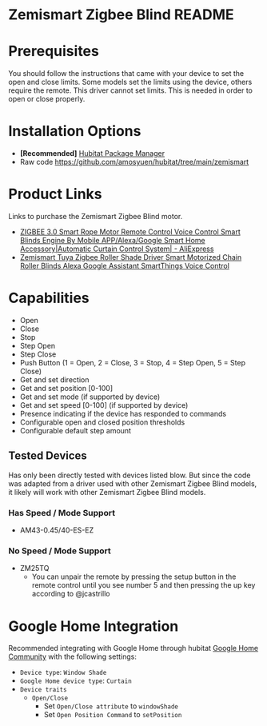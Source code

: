 # Zemismart Zigbee Blind README

# Prerequisites

You should follow the instructions that came with your device to set the open and close limits. Some models set the limits using the device, others require the remote. This driver cannot set limits. This is needed in order to open or close properly.

# Installation Options

* **[Recommended]** [Hubitat Package Manager](https://community.hubitat.com/t/beta-hubitat-package-manager/38016)
* Raw code https://github.com/amosyuen/hubitat/tree/main/zemismart

# Product Links

Links to purchase the Zemismart Zigbee Blind motor.

* [ZIGBEE 3.0 Smart Rope Motor Remote Control Voice Control Smart Blinds Engine By Mobile APP/Alexa/Google Smart Home Accessory|Automatic Curtain Control System| - AliExpress ](https://www.aliexpress.com/item/1005001775307474.html?spm=a2g0s.12269583.0.0.58264e2eZLRHif)
* [Zemismart Tuya Zigbee Roller Shade Driver Smart Motorized Chain Roller Blinds Alexa Google Assistant SmartThings Voice Control ](https://www.zemismart.com/products/zemismart-tuya-zigbee-roller-shade-driver-smart-motorized-chain-roller-blinds-alexa-google-assistant-smartthings-voice-control)

# Capabilities

* Open
* Close
* Stop
* Step Open
* Step Close
* Push Button (1 = Open, 2 = Close, 3 = Stop, 4 = Step Open, 5 = Step Close)
* Get and set direction
* Get and set position [0-100]
* Get and set mode (if supported by device)
* Get and set speed [0-100] (if supported by device)
* Presence indicating if the device has responded to commands
* Configurable open and closed position thresholds
* Configurable default step amount

## Tested Devices

Has only been directly tested with devices listed blow. But since the code was adapted from a driver used with other Zemismart Zigbee Blind models, it likely will work with other Zemismart Zigbee Blind models.

### Has Speed / Mode Support

* AM43-0.45/40-ES-EZ

### No Speed / Mode Support

* ZM25TQ
    * You can unpair the remote by pressing the setup button in the remote control until you see number 5 and then pressing the up key according to @jcastrillo

# Google Home Integration

Recommended integrating with Google Home through hubitat [Google Home Community](https://community.hubitat.com/t/alpha-community-maintained-google-home-integration/34957) with the following settings:

* `Device type`: `Window Shade`
* `Google Home device type`: `Curtain`
* `Device traits`
	* `Open/Close`
		* Set `Open/Close attribute` to `windowShade`
		* Set `Open Position Command` to `setPosition`